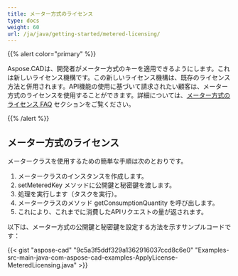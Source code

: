 ```yaml
---
title: メーター方式のライセンス
type: docs
weight: 60
url: /ja/java/getting-started/metered-licensing/
---
```


{{% alert color="primary" %}} 

Aspose.CADは、開発者がメーター方式のキーを適用できるようにします。これは新しいライセンス機構です。この新しいライセンス機構は、既存のライセンス方法と併用されます。API機能の使用に基づいて請求されたい顧客は、メーター方式のライセンスを使用することができます。詳細については、[メーター方式のライセンス FAQ](https://purchase.aspose.com/faqs/licensing/metered) セクションをご覧ください。

{{% /alert %}} 
## **メーター方式のライセンス**
メータークラスを使用するための簡単な手順は次のとおりです。

1. メータークラスのインスタンスを作成します。
1. setMeteredKey メソッドに公開鍵と秘密鍵を渡します。
1. 処理を実行します（タスクを実行）。
1. メータークラスのメソッド getConsumptionQuantity を呼び出します。
1. これにより、これまでに消費したAPIリクエストの量が返されます。

以下は、メーター方式の公開鍵と秘密鍵を設定する方法を示すサンプルコードです：

{{< gist "aspose-cad" "9c5a3f5ddf329a1362916037ccd8c6e0" "Examples-src-main-java-com-aspose-cad-examples-ApplyLicense-MeteredLicensing.java" >}}
